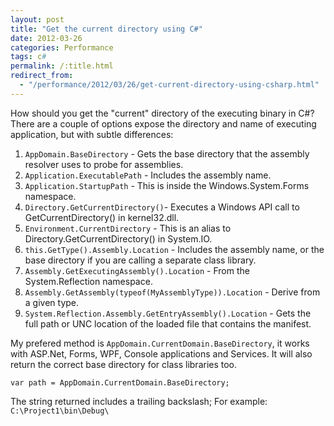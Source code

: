 ```yaml
---
layout: post
title: "Get the current directory using C#"
date: 2012-03-26
categories: Performance
tags: c#
permalink: /:title.html
redirect_from:
  - "/performance/2012/03/26/get-current-directory-using-csharp.html"
---
```


How should you get the "current" directory of the executing binary in C#? There are a couple of options expose the directory and name of executing application, but with subtle differences:

1. `AppDomain.BaseDirectory` - Gets the base directory that the assembly resolver uses to probe for assemblies.
2. `Application.ExecutablePath` - Includes the assembly name.
3. `Application.StartupPath` - This is inside the Windows.System.Forms namespace.
4. `Directory.GetCurrentDirectory()`- Executes a Windows API call to GetCurrentDirectory() in kernel32.dll.
5. `Environment.CurrentDirectory` - This is an alias to Directory.GetCurrentDirectory() in System.IO.
5. `this.GetType().Assembly.Location` - Includes the assembly name, or the base directory if you are calling a separate class library.
7. `Assembly.GetExecutingAssembly().Location` - From the System.Reflection namespace.
8. `Assembly.GetAssembly(typeof(MyAssemblyType)).Location` - Derive from a given type.
9. `System.Reflection.Assembly.GetEntryAssembly().Location` - Gets the full path or UNC location of the loaded file that contains the manifest.

My prefered method is `AppDomain.CurrentDomain.BaseDirectory`, it works with ASP.Net, Forms, WPF, Console applications and Services. It will also return the correct base directory for class libraries too.

```
var path = AppDomain.CurrentDomain.BaseDirectory;
```

The string returned includes a trailing backslash; For example: `C:\Project1\bin\Debug\`